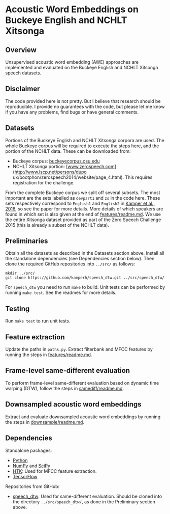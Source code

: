 Acoustic Word Embeddings on Buckeye English and NCHLT Xitsonga
==============================================================


Overview
--------
Unsupervised acoustic word embedding (AWE) approaches are implemented and
evaluated on the Buckeye English and NCHLT Xitsonga speech datasets.



Disclaimer
----------
The code provided here is not pretty. But I believe that research should be
reproducible. I provide no guarantees with the code, but please let me know if
you have any problems, find bugs or have general comments.



Datasets
--------
Portions of the Buckeye English and NCHLT Xitsonga corpora are used. The whole
Buckeye corpus will be required to execute the steps here, and the portion of
the NCHLT data. These can be downloaded from:

- Buckeye corpus:
  [buckeyecorpus.osu.edu](http://buckeyecorpus.osu.edu/)
- NCHLT Xitsonga portion: [www.zerospeech.com](http://www.lscp.net/persons/dupo
  ux/bootphon/zerospeech2014/website/page_4.html). This requires registration
  for the challenge.

From the complete Buckeye corpus we split off several subsets. The most
important are the sets labelled as `devpart1` and `zs` in the code here. These
sets respectively correspond to `English1` and `English2` in [Kamper et al.,
2016](http://arxiv.org/abs/1606.06950), so see the paper for more details. More
details of which speakers are found in which set is also given at the end of
[features/readme.md](features/readme.md). We use the entire Xitsonga dataset
provided as part of the Zero Speech Challenge 2015 (this is already a subset of
the NCHLT data).



Preliminaries
-------------
Obtain all the datasets as described in the Datasets section above. Install all
the standalone dependencies (see Dependencies section below). Then clone the
required GitHub repositories into `../src/` as follows:

    mkdir ../src/
    git clone https://github.com/kamperh/speech_dtw.git ../src/speech_dtw/

For `speech_dtw` you need to run `make` to build. Unit tests can be performed
by running `make test`. See the readmes for more details.



Testing
-------
Run `make test` to run unit tests.



Feature extraction
------------------
Update the paths in `paths.py`. Extract filterbank and MFCC features by running
the steps in [features/readme.md](features/readme.md).



Frame-level same-different evaluation
-------------------------------------
To perform frame-level same-different evaluation based on dynamic time warping
(DTW), follow the steps in [samediff/readme.md](samediff/readme.md).



Downsampled acoustic word embeddings
------------------------------------
Extract and evaluate downsampled acoustic word embeddings by running the steps
in [downsample/readme.md](downsample/readme.md).



Dependencies
------------

Standalone packages:

- [Python](https://www.python.org/)
- [NumPy](http://www.numpy.org/) and [SciPy](http://www.scipy.org/)
- [HTK](http://htk.eng.cam.ac.uk/): Used for MFCC feature extraction.
- [TensorFlow](https://www.tensorflow.org/)

Repositories from GitHub:

- [speech_dtw](https://github.com/kamperh/speech_dtw/): Used for same-different
  evaluation.  Should be cloned into the directory `../src/speech_dtw/`, as
  done in the Preliminary section above.
